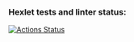 ### Hexlet tests and linter status:
[![Actions Status](https://github.com/SellY0urS0ul/php-project-lvl2/workflows/hexlet-check/badge.svg)](https://github.com/SellY0urS0ul/php-project-lvl2/actions)